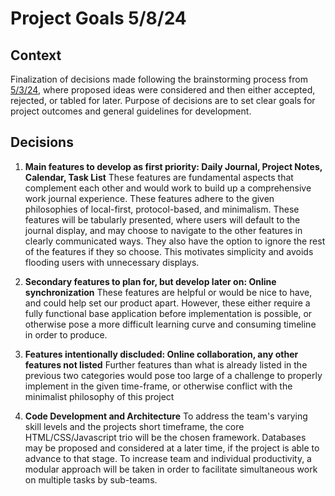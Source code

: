 # Project Goals 5/8/24

## Context
Finalization of decisions made following the brainstorming process from [5/3/24](https://github.com/cse110-sp24-group17/cse110-sp24-group17/blob/main/specs/brainstorm/first_miro_board.md),
where proposed ideas were considered and then either accepted, rejected, or tabled for later. Purpose of decisions are to set clear goals for project outcomes and general guidelines for development.

## Decisions
1. **Main features to develop as first priority: Daily Journal, Project Notes, Calendar, Task List**
These features are fundamental aspects that complement each other and would work to build up a comprehensive work journal experience. These features adhere to the
given philosophies of local-first, protocol-based, and minimalism. These features will be tabularly presented, where users will default to the journal display, and may choose to
navigate to the other features in clearly communicated ways. They also have the option to ignore the rest of the features if they so choose.
This motivates simplicity and avoids flooding users with unnecessary displays.

3. **Secondary features to plan for, but develop later on: Online synchronization**
These features are helpful or would be nice to have, and could help set our product apart. However, these either require a fully functional base application
before implementation is possible, or otherwise pose a more difficult learning curve and consuming timeline in order to produce.

4. **Features intentionally discluded: Online collaboration, any other features not listed**
Further features than what is already listed in the previous two categories would pose too large of a challenge to properly implement in the given time-frame,
or otherwise conflict with the minimalist philosophy of this project

5. **Code Development and Architecture**
To address the team's varying skill levels and the projects short timeframe, the core HTML/CSS/Javascript trio will be the chosen framework. Databases may be
proposed and considered at a later time, if the project is able to advance to that stage. To increase team and individual productivity, a modular approach will
be taken in order to facilitate simultaneous work on multiple tasks by sub-teams.
